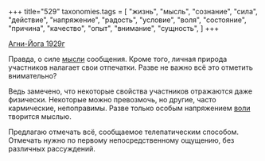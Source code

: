 +++
title="529"
taxonomies.tags = [
 "жизнь",
 "мысль",
 "сознание",
 "сила",
 "действие",
 "напряжение",
 "радость",
 "условие",
 "воля",
 "состояние",
 "причина",
 "качество",
 "опыт",
 "внимание",
 "сущность",
]
+++

[Агни-Йога 1929г](/agni/1929)

Правда, о силе [мысли](/tags/напряжение) сообщения. Кроме того, личная природа участников налагает свои отпечатки. Разве не важно всё это отметить внимательно?   

Ведь замечено, что некоторые свойства участников отражаются даже физически. Некоторые можно превозмочь, но другие, часто кармические, непоправимы. Разве только особым напряжением [воли](/tags/воля) творится мыслью.   

Предлагаю отмечать всё, сообщаемое телепатическим способом. Отмечать нужно по первому непосредственному ощущению, без различных рассуждений.
